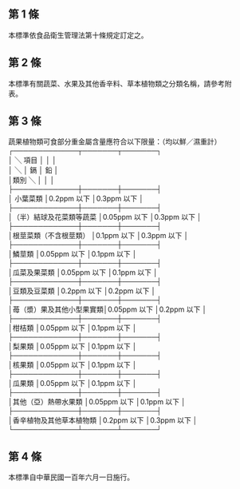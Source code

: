 第 1 條
-------
本標準依食品衛生管理法第十條規定訂定之。

第 2 條
-------
本標準有關蔬菜、水果及其他香辛料、草本植物類之分類名稱，請參考附  
表。

第 3 條
-------
蔬果植物類可食部分重金屬含量應符合以下限量：（均以鮮／濕重計）  
┌─────────────┬───────┬───────┐  
│         ╲          項目 │              │              │  
│            ╲            │      鎘      │      鉛      │  
│類別           ╲         │              │              │  
├─────────────┼───────┼───────┤  
│        小葉菜類          │0.2ppm  以下  │0.3ppm  以下  │  
├─────────────┼───────┼───────┤  
│（半）結球及花菜類等蔬菜  │0.05ppm 以下  │0.3ppm  以下  │  
├─────────────┼───────┼───────┤  
│根莖菜類（不含根莖類）    │0.1ppm  以下  │0.3ppm  以下  │  
├─────────────┼───────┼───────┤  
│鱗莖類                    │0.05ppm 以下  │0.1ppm  以下  │  
├─────────────┼───────┼───────┤  
│瓜菜及果菜類              │0.05ppm 以下  │0.1ppm  以下  │  
├─────────────┼───────┼───────┤  
│豆類及豆菜類              │0.2ppm  以下  │0.2ppm  以下  │  
├─────────────┼───────┼───────┤  
│苺（漿）果及其他小型果實類│0.05ppm 以下  │0.2ppm  以下  │  
├─────────────┼───────┼───────┤  
│柑桔類                    │0.05ppm 以下  │0.1ppm  以下  │  
├─────────────┼───────┼───────┤  
│梨果類                    │0.05ppm 以下  │0.1ppm  以下  │  
├─────────────┼───────┼───────┤  
│核果類                    │0.05ppm 以下  │0.1ppm  以下  │  
├─────────────┼───────┼───────┤  
│瓜果類                    │0.05ppm 以下  │0.1ppm  以下  │  
├─────────────┼───────┼───────┤  
│其他（亞）熱帶水果類      │0.05ppm 以下  │0.1ppm  以下  │  
├─────────────┼───────┼───────┤  
│香辛植物及其他草本植物類  │0.2ppm  以下  │0.3ppm  以下  │  
└─────────────┴───────┴───────┘

第 4 條
-------
本標準自中華民國一百年六月一日施行。

